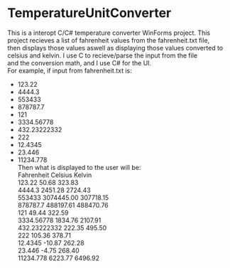 # TemperatureUnitConverter
This is a interopt C/C# temperature converter WinForms project. This project recieves a list of fahrenheit values from the fahrenheit.txt file,<br/>
then displays those values aswell as displaying those values converted to celsius and kelvin. I use C to recieve/parse the input from the file<br/>
and the conversion math, and I use C# for the UI.<br/>
For example, if input from fahrenheit.txt is:<br/>
* 123.22
* 4444.3
* 553433
* 878787.7
* 121
* 3334.56778
* 432.23222332
* 222
* 12.4345
* 23.446
* 11234.778<br/>
Then what is displayed to the user will be:<br/>
Fahrenheit      Celsius       Kelvin<br/>
123.22          50.68         323.83<br/>
4444.3          2451.28       2724.43<br/>
553433          3074445.00    307718.15<br/>
878787.7        488197.61     488470.76<br/>
121             49.44         322.59<br/>
3334.56778      1834.76       2107.91<br/>
432.23222332    222.35        495.50<br/>
222             105.36        378.71<br/>
12.4345         -10.87        262.28<br/>
23.446          -4.75         268.40<br/>
11234.778       6223.77       6496.92<br/>
